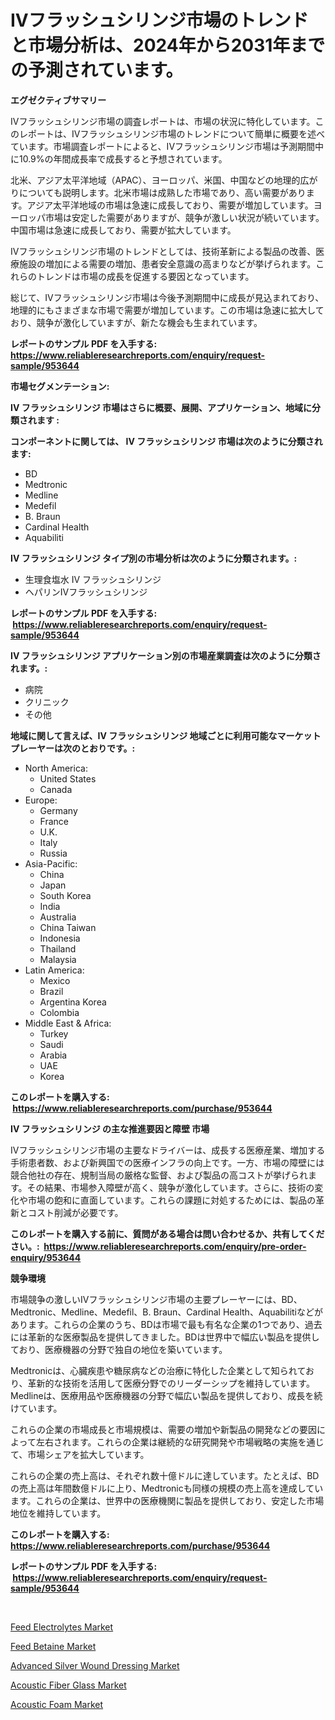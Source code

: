 <p><h1>IVフラッシュシリンジ市場のトレンドと市場分析は、2024年から2031年までの予測されています。</h1></p><p><strong>エグゼクティブサマリー</strong></p>
<p><p>IVフラッシュシリンジ市場の調査レポートは、市場の状況に特化しています。このレポートは、IVフラッシュシリンジ市場のトレンドについて簡単に概要を述べています。市場調査レポートによると、IVフラッシュシリンジ市場は予測期間中に10.9%の年間成長率で成長すると予想されています。</p><p>北米、アジア太平洋地域（APAC）、ヨーロッパ、米国、中国などの地理的広がりについても説明します。北米市場は成熟した市場であり、高い需要があります。アジア太平洋地域の市場は急速に成長しており、需要が増加しています。ヨーロッパ市場は安定した需要がありますが、競争が激しい状況が続いています。中国市場は急速に成長しており、需要が拡大しています。</p><p>IVフラッシュシリンジ市場のトレンドとしては、技術革新による製品の改善、医療施設の増加による需要の増加、患者安全意識の高まりなどが挙げられます。これらのトレンドは市場の成長を促進する要因となっています。</p><p>総じて、IVフラッシュシリンジ市場は今後予測期間中に成長が見込まれており、地理的にもさまざまな市場で需要が増加しています。この市場は急速に拡大しており、競争が激化していますが、新たな機会も生まれています。</p></p>
<p><strong>レポートのサンプル PDF を入手する: <a href="https://www.reliableresearchreports.com/enquiry/request-sample/953644">https://www.reliableresearchreports.com/enquiry/request-sample/953644</a></strong></p>
<p><strong>市場セグメンテーション:</strong></p>
<p><strong> IV フラッシュシリンジ 市場はさらに概要、展開、アプリケーション、地域に分類されます :</strong></p>
<p><strong>コンポーネントに関しては、 IV フラッシュシリンジ 市場は次のように分類されます: &nbsp;</strong></p>
<p><ul><li>BD</li><li>Medtronic</li><li>Medline</li><li>Medefil</li><li>B. Braun</li><li>Cardinal Health</li><li>Aquabiliti</li></ul></p>
<p><strong> IV フラッシュシリンジ タイプ別の市場分析は次のように分類されます。:</strong></p>
<p><ul><li>生理食塩水 IV フラッシュシリンジ</li><li>ヘパリンIVフラッシュシリンジ</li></ul></p>
<p><strong>レポートのサンプル PDF を入手する: &nbsp;<a href="https://www.reliableresearchreports.com/enquiry/request-sample/953644">https://www.reliableresearchreports.com/enquiry/request-sample/953644</a></strong></p>
<p><strong> IV フラッシュシリンジ アプリケーション別の市場産業調査は次のように分類されます。:</strong></p>
<p><ul><li>病院</li><li>クリニック</li><li>その他</li></ul></p>
<p><strong>地域に関して言えば、IV フラッシュシリンジ 地域ごとに利用可能なマーケットプレーヤーは次のとおりです。:</strong></p>
<p><ul>
    <li>
        North America:
        <ul>
            <li>United States</li>
            <li>Canada</li>
        </ul>
    </li>
    <li>
        Europe:
        <ul>
            <li>Germany</li>
            <li>France</li>
            <li>U.K.</li>
            <li>Italy</li>
            <li>Russia</li>
        </ul>
    </li>
    <li>
        Asia-Pacific:
        <ul>
            <li>China</li>
            <li>Japan</li>
            <li>South Korea</li>
            <li>India</li>
            <li>Australia</li>
            <li>China Taiwan</li>
            <li>Indonesia</li>
            <li>Thailand</li>
            <li>Malaysia</li>
        </ul>
    </li>
    <li>
        Latin America:
        <ul>
            <li>Mexico</li>
            <li>Brazil</li>
            <li>Argentina Korea</li>
            <li>Colombia</li>
        </ul>
    </li>
    <li>
        Middle East & Africa:
        <ul>
            <li>Turkey</li>
            <li>Saudi</li>
            <li>Arabia</li>
            <li>UAE</li>
            <li>Korea</li>
        </ul>
    </li>
    </ul></p>
<p><strong>このレポートを購入する: &nbsp;<a href="https://www.reliableresearchreports.com/purchase/953644">https://www.reliableresearchreports.com/purchase/953644</a></strong></p>
<p><strong>IV フラッシュシリンジ の主な推進要因と障壁 市場</strong></p>
<p><p>IVフラッシュシリンジ市場の主要なドライバーは、成長する医療産業、増加する手術患者数、および新興国での医療インフラの向上です。一方、市場の障壁には競合他社の存在、規制当局の厳格な監督、および製品の高コストが挙げられます。その結果、市場参入障壁が高く、競争が激化しています。さらに、技術の変化や市場の飽和に直面しています。これらの課題に対処するためには、製品の革新とコスト削減が必要です。</p></p>
<p><strong>このレポートを購入する前に、質問がある場合は問い合わせるか、共有してください。:&nbsp; <a href="https://www.reliableresearchreports.com/enquiry/pre-order-enquiry/953644">https://www.reliableresearchreports.com/enquiry/pre-order-enquiry/953644</a></strong></p>
<p><strong>競争環境</strong></p>
<p><p>市場競争の激しいIVフラッシュシリンジ市場の主要プレーヤーには、BD、Medtronic、Medline、Medefil、B. Braun、Cardinal Health、Aquabilitiなどがあります。これらの企業のうち、BDは市場で最も有名な企業の1つであり、過去には革新的な医療製品を提供してきました。BDは世界中で幅広い製品を提供しており、医療機器の分野で独自の地位を築いています。</p><p>Medtronicは、心臓疾患や糖尿病などの治療に特化した企業として知られており、革新的な技術を活用して医療分野でのリーダーシップを維持しています。Medlineは、医療用品や医療機器の分野で幅広い製品を提供しており、成長を続けています。</p><p>これらの企業の市場成長と市場規模は、需要の増加や新製品の開発などの要因によって左右されます。これらの企業は継続的な研究開発や市場戦略の実施を通じて、市場シェアを拡大しています。</p><p>これらの企業の売上高は、それぞれ数十億ドルに達しています。たとえば、BDの売上高は年間数億ドルに上り、Medtronicも同様の規模の売上高を達成しています。これらの企業は、世界中の医療機関に製品を提供しており、安定した市場地位を維持しています。</p></p>
<p><strong>このレポートを購入する: &nbsp; <a href="https://www.reliableresearchreports.com/purchase/953644">https://www.reliableresearchreports.com/purchase/953644</a></strong></p>
<p><strong>レポートのサンプル PDF を入手する: &nbsp;<a href="https://www.reliableresearchreports.com/enquiry/request-sample/953644">https://www.reliableresearchreports.com/enquiry/request-sample/953644</a></strong><strong></strong></p>
<p>&nbsp;</p>
<p><p><a href="https://skillful-vermicelli-b89.notion.site/Feed-Electrolytes-Market-Challenges-Opportunities-and-Growth-Drivers-and-Major-Market-Players-for-ba2f490bcfae4420bc5586ca45ddab33">Feed Electrolytes Market</a></p><p><a href="https://eight-handstand-8fb.notion.site/Feed-Betaine-Market-Centers-on-Aspects-such-as-Market-Growth-Market-Share-Market-Opportunity-and--89a181620834431fa123dd3937e1a20c">Feed Betaine Market</a></p><p><a href="https://github.com/Angelnienowdseej3e45z3p8c/Market-Research-Report-List-1/blob/main/advanced-silver-wound-dressing-market.md">Advanced Silver Wound Dressing Market</a></p><p><a href="https://view.publitas.com/reportprime-1/acoustic-fiber-glass-market-research-report-the-key-to-successful-business-strategy-forecasted-for-period-from-2024-2031/">Acoustic Fiber Glass Market</a></p><p><a href="https://view.publitas.com/reportprime-1/acoustic-foam-market-analysis-and-market-size-global-industry-overview-market-segmentation-and-forecast-2024-to-2031/">Acoustic Foam Market</a></p></p>
